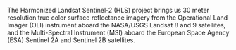 The Harmonized Landsat Sentinel-2 (HLS) project brings us 30 meter resolution true color surface reflectance imagery from the Operational Land Imager (OLI) instrument aboard the NASA/USGS Landsat 8 and 9 satellites, and the Multi-Spectral Instrument (MSI) aboard the European Space Agency (ESA) Sentinel 2A and Sentinel 2B satellites.